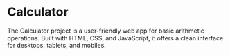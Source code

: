 # Calculator
The Calculator project is a user-friendly web app for basic arithmetic operations. Built with HTML, CSS, and JavaScript, it offers a clean interface for desktops, tablets, and mobiles.

